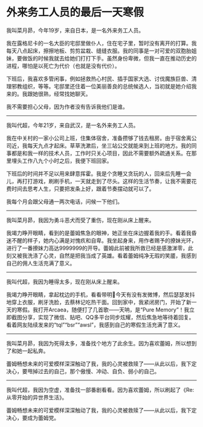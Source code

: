 # 外来务工人员的最后一天寒假

我叫菜月昴，今年19岁，来自日本，是一名外来务工人员。

我在露格尼卡的一名大臣的宅邸里做仆人，住在宅子里，暂时没有离开的打算。我每天八点起床，擦擦地板、剪剪盆栽、缝缝衣服。我的同事是一对可爱的双胞胎姐妹，要做饭的时候我就去给她们打打下手。虽然身份卑微，但我一直在推动历史的进程，哪怕是以死亡为代价（也就是没有代价）。

下班后，我喜欢多管闲事，例如拯救热心村民、插手国家大选、讨伐魔族巨兽、清理邪教组织，等等。宅邸里还住着一位美丽善良的总统候选人，当初就是她介绍我来的。我跟她很熟，经常找她聊天。

我不需要担心父母，因为作者没有告诉我他们是谁。

---

我叫代超，今年21岁，来自武汉，是一名外来务工人员。

我在中关村的一家小公司上班，住集体宿舍，准备攒够了钱去租房。由于宿舍离公司近，我每天九点才起床。草草洗漱后，坐三站公交就能来到上班的地方。我的同事都是和我一样的技术人员，工作时只关心项目，因此不需要额外疏通关系。在那里埋头工作八九个小时之后，我便下班回家。

下班后的时间并不足以用来肆意挥霍。我是个贪睡又贪玩的人，回来后先睡一会儿，再打打游戏，刷刷手机，一天就走到了尽头。这样的生活节奏，让我不需要花费时间去思考人生，只要把发条上好，跟着节奏摆动就可以了。

我每个月会跟父母通一两次电话，问候一下他们。

---

我叫菜月昴，我因为勇斗恶犬而受了重伤，现在刚从床上醒来。

我竭力睁开眼睛，看到的是蕾姆焦急的眼神，她正坐在床边握着我的手。看着我昏迷不醒的样子，她内心满是对愧疚和自卑。我坐起身来，用作者赐予的撩妹光环，进行了一番撩妹力高达9999999的开导。蕾姆此前被我所救已经是感激涕零，此刻又被我洗涤了心灵，自然是把我当成了英雄。看着蕾姆纯净无瑕的笑靥，我感到自己的佣人生活充满了意义。

---

我叫代超，我因为睡得太多，现在刚从床上醒来。

我竭力睁开眼睛，拿起枕边的手机，看看带明🌟今天有没有发微博，然后瑟瑟发抖地穿上衣服，刷牙洗脸，去蔡林记吃热干面。回到家中，我紧闭房门，开始了新一天的寒假。我打开Arcaea，随便打了几首歌——天呐，是“Pure Memory”！我立即截图分享，实现了微信、贴吧、QQ多平台同步炫耀，然后焦急地等待着回复。看着网友陆续发来的“tql”“bsr”“awsl”，我感到自己的寒假生活充满了意义。

---

我叫菜月昴，我因为死得太多，准备找个地方了此余生。因为喜欢蕾姆，所以想到了和她一起私奔。

蕾姆畅想未来的可爱模样深深触动了我，我的心灵被救赎了——从此以后，我下定决心，要甩掉过去的自己，那个傲慢、冲动、自负、弱小的自己。

---

我叫代超，我因为空虚，准备找一部番剧看看。因为喜欢蕾姆，所以刷起了《Re: 从零开始的异世界生活》。

蕾姆畅想未来的可爱模样深深触动了我，我的心灵被救赎了——从此以后，我下定决心，要成为蕾姆党。